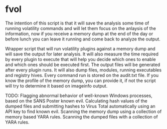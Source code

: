 # fvol

The intention of this script is that it will save the analysis some time of running volatility commands and will let them focus on the anlaysis of the information, now if you receive a memory dump at the end of the day or before lunch you can leave it running and come back to analyze the output. 

Wrapper script that will run volatility plugins against a memory dump and will save the output for later analysis. It will also measure the time required by every plugin to execute that will help you decide which ones to enable and which ones should be executed first. The output files will be generated after every plugin runs. It will also dump files, modules, running executables and registry hives. Every command run is stored on the audit.txt file. If you know the profile of the memory dump, you can provide it, if not the script will try to determine it based on imageinfo output.

TODO:
Flagging abnormal behavior of well-known Windows processes, based on the SANS Poster known evil. 
Calculating hash values of the dumped files and submitting hashes to Virus Total automatically using an API key to find known evil. 
Scanning the memory dump using a collection of memory based YARA rules. 
Scanning the dumped files with a collection of YARA rules. 
